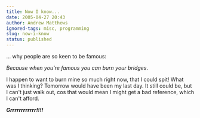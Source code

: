 ```yaml
---
title: Now I know...
date: 2005-04-27 20:43
author: Andrew Matthews
ignored-tags: misc, programming
slug: now-i-know
status: published
---
```


... why people are so keen to be famous:

*Because when you're famous you can burn your bridges*.

I happen to want to burn mine so much right now, that I could spit! What was I thinking? Tomorrow would have been my last day. It still could be, but I can't just walk out, cos that would mean I might get a bad reference, which I can't afford.

***Grrrrrrrrrrrr!!!!***
